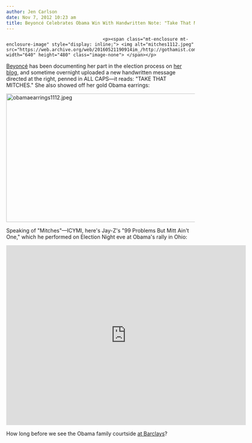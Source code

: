 ```yaml
---
author: Jen Carlson
date: Nov 7, 2012 10:23 am
title: Beyoncé Celebrates Obama Win With Handwritten Note: "Take That Mitches"
---
```


	
										<p><span class="mt-enclosure mt-enclosure-image" style="display: inline;"> <img alt="mitches1112.jpeg" src="https://web.archive.org/web/20160521190914im_/http://gothamist.com/attachments/arts_jen/mitches1112.jpeg" width="640" height="480" class="image-none"> </span></p>

<p><a href="https://web.archive.org/web/20160521190914/http://gothamist.com/tags/beyonce">Beyonc&#xE9;</a> has been documenting her part in the election process on <a href="https://web.archive.org/web/20160521190914/http://iam.beyonce.com/">her blog</a>, and sometime overnight uploaded a new handwritten message directed at the right, penned in ALL CAPS&#x2014;it reads: &quot;TAKE THAT MITCHES.&quot; She also showed off her gold Obama earrings:</p>

<p><span class="mt-enclosure mt-enclosure-image" style="display: inline;"> <img alt="obamaearrings1112.jpeg" src="https://web.archive.org/web/20160521190914im_/http://gothamist.com/attachments/arts_jen/obamaearrings1112.jpeg" width="640" height="343" class="image-none"> </span></p>

<p>Speaking of &quot;Mitches&quot;&#x2014;ICYMI, here&apos;s Jay-Z&apos;s &quot;99 Problems But Mitt Ain&apos;t One,&quot; which he performed on Election Night eve at Obama&apos;s rally in Ohio:</p>

<p><iframe width="640" height="480" src="https://web.archive.org/web/20160521190914if_/http://www.youtube-nocookie.com/embed/_H1nGEadNtI" frameborder="0" allowfullscreen></iframe></p>

<p>How long before we see the Obama family courtside <a href="https://web.archive.org/web/20160521190914/http://gothamist.com/tags/barclayscenter">at Barclays</a>?</p>					
										
									
				